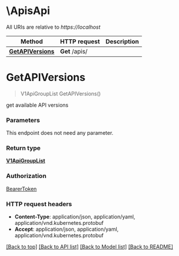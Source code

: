 # \ApisApi

All URIs are relative to *https://localhost*

Method | HTTP request | Description
------------- | ------------- | -------------
[**GetAPIVersions**](ApisApi.md#GetAPIVersions) | **Get** /apis/ | 


# **GetAPIVersions**
> V1ApiGroupList GetAPIVersions()



get available API versions


### Parameters
This endpoint does not need any parameter.

### Return type

[**V1ApiGroupList**](v1.APIGroupList.md)

### Authorization

[BearerToken](../README.md#BearerToken)

### HTTP request headers

 - **Content-Type**: application/json, application/yaml, application/vnd.kubernetes.protobuf
 - **Accept**: application/json, application/yaml, application/vnd.kubernetes.protobuf

[[Back to top]](#) [[Back to API list]](../README.md#documentation-for-api-endpoints) [[Back to Model list]](../README.md#documentation-for-models) [[Back to README]](../README.md)


